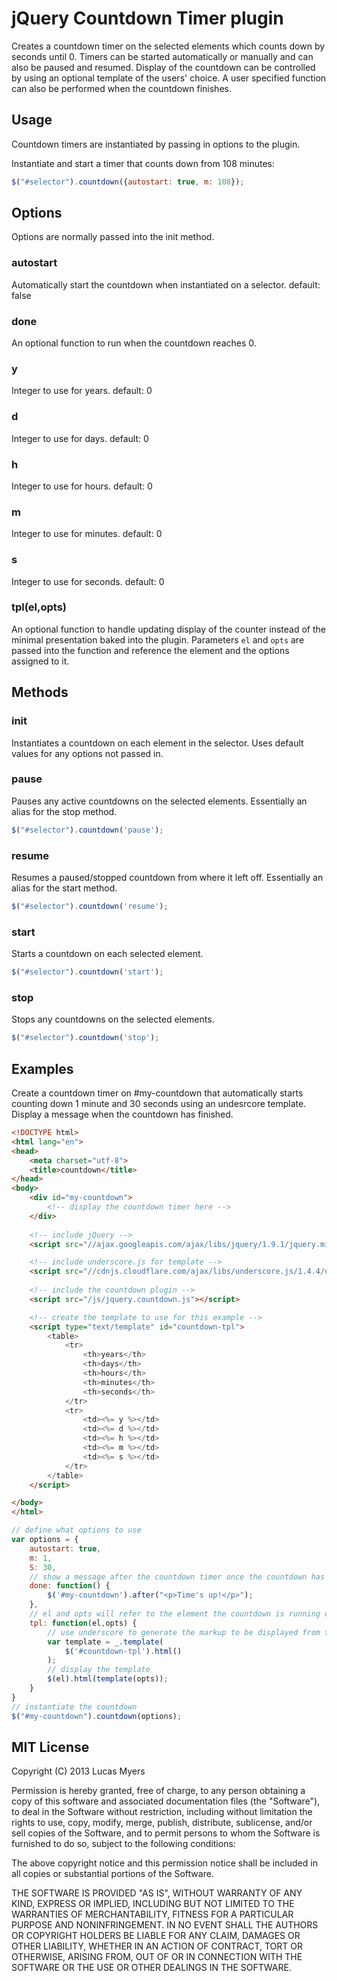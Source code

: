 # jQuery Countdown Timer plugin

Creates a countdown timer on the selected elements which counts down by seconds until 0. Timers can be started automatically or manually and can also be paused and resumed. Display of the countdown can be controlled by using an optional template of the users' choice.  A user specified function can also be performed when the countdown finishes.

## Usage

Countdown timers are instantiated by passing in options to the plugin.

Instantiate and start a timer that counts down from 108 minutes:

```js
$("#selector").countdown({autostart: true, m: 108});
```

## Options

Options are normally passed into the init method.

### autostart 
Automatically start the countdown when instantiated on a selector. default: false

### done
An optional function to run when the countdown reaches 0.

### y

Integer to use for years. default: 0

### d

Integer to use for days. default: 0
### h

Integer to use for hours. default: 0
### m

Integer to use for minutes. default: 0

### s

Integer to use for seconds. default: 0

### tpl(el,opts)

An optional function to handle updating display of the counter instead of the minimal presentation baked into the plugin. Parameters `el` and `opts` are passed into the function and reference the element and the options assigned to it.

## Methods

### init
Instantiates a countdown on each element in the selector. Uses default values for any options not passed in.

### pause
Pauses any active countdowns on the selected elements.  Essentially an alias for the stop method.

```js
$("#selector").countdown('pause');
```
### resume
Resumes a paused/stopped countdown from where it left off. Essentially an alias for the start method.

```js
$("#selector").countdown('resume');
```
### start
Starts a countdown on each selected element.

```js
$("#selector").countdown('start');
```
### stop
Stops any countdowns on the selected elements.

```js
$("#selector").countdown('stop');
```

## Examples

Create a countdown timer on #my-countdown that automatically starts counting down 1 minute and 30 seconds using an undesrcore template.  Display a message when the countdown has finished.

```html
<!DOCTYPE html>
<html lang="en">
<head>
	<meta charset="utf-8">
	<title>countdown</title>
</head>
<body>
	<div id="my-countdown">
		<!-- display the countdown timer here -->
	</div>
	
	<!-- include jQuery -->
	<script src="//ajax.googleapis.com/ajax/libs/jquery/1.9.1/jquery.min.js"></script>

	<!-- include underscore.js for template -->
	<script src="//cdnjs.cloudflare.com/ajax/libs/underscore.js/1.4.4/underscore-min.js"></script>
	
	<!-- include the countdown plugin -->
	<script src="/js/jquery.countdown.js"></script>

	<!-- create the template to use for this example -->
	<script type="text/template" id="countdown-tpl">
		<table>
			<tr>
				<th>years</th>
				<th>days</th>
				<th>hours</th>
				<th>minutes</th>
				<th>seconds</th>
			</tr>
			<tr>
				<td><%= y %></td>
				<td><%= d %></td>
				<td><%= h %></td>
				<td><%= m %></td>
				<td><%= s %></td>
			</tr>
		</table>
	</script>

</body>
</html>
```

```js
// define what options to use
var options = {
	autostart: true,
	m: 1,
	S: 30,
	// show a message after the countdown timer once the countdown has ended
	done: function() {
		$('#my-countdown').after("<p>Time's up!</p>");
	},
	// el and opts will refer to the element the countdown is running on and opts are the options assigned to it
	tpl: function(el,opts) {
		// use underscore to generate the markup to be displayed from the countdown-tpl template
		var template = _.template(
			$('#countdown-tpl').html()
		);
		// display the template
		$(el).html(template(opts));
	}
}
// instantiate the countdown
$("#my-countdown").countdown(options);
```


## MIT License

Copyright (C) 2013 Lucas Myers

Permission is hereby granted, free of charge, to any person obtaining a copy of
this software and associated documentation files (the "Software"), to deal in
the Software without restriction, including without limitation the rights to
use, copy, modify, merge, publish, distribute, sublicense, and/or sell copies of
 the Software, and to permit persons to whom the Software is furnished to do so,
subject to the following conditions:

The above copyright notice and this permission notice shall be included in all
copies or substantial portions of the Software.

THE SOFTWARE IS PROVIDED "AS IS", WITHOUT WARRANTY OF ANY KIND, EXPRESS OR
IMPLIED, INCLUDING BUT NOT LIMITED TO THE WARRANTIES OF MERCHANTABILITY, FITNESS
FOR A PARTICULAR PURPOSE AND NONINFRINGEMENT. IN NO EVENT SHALL THE AUTHORS OR
COPYRIGHT HOLDERS BE LIABLE FOR ANY CLAIM, DAMAGES OR OTHER LIABILITY, WHETHER
IN AN ACTION OF CONTRACT, TORT OR OTHERWISE, ARISING FROM, OUT OF OR IN
CONNECTION WITH THE SOFTWARE OR THE USE OR OTHER DEALINGS IN THE SOFTWARE.